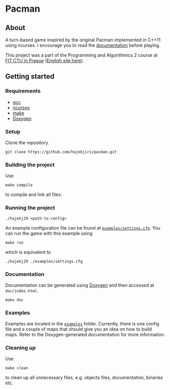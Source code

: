 # Pacman
## About
A turn-based game inspired by the original Pacman implemented in C++11 using ncurses. I encourage you to read the [documentation](#documentation) before playing.

This project was a part of the Programming and Algorithmics 2 course at [FIT CTU in Prague](https://fit.cvut.cz/) ([English site here](https://old.fit.cvut.cz/en)).

## Getting started
### Requirements
* [gcc](https://gcc.gnu.org/)
* [ncurses](https://invisible-island.net/ncurses/)
* [make](https://www.gnu.org/software/make/)
* [Doxygen](http://www.doxygen.nl/)

### Setup
Clone the repository.
```
git clone https://github.com/hajekjiri/pacman.git
```

### Building the project
Use
```
make compile
```
to compile and link all files.

### Running the project
```
./hajekj29 <path-to-config>
```

An example configuration file can be found at [`examples/settings.cfg`](examples/settings.cfg). You can run the game with this example using
```
make run
```
which is equivalent to
```
./hajekj29 ./examples/settings.cfg
```

### Documentation
Documentation can be generated using [Doxygen](http://www.doxygen.nl/) and then accessed at `doc/index.html`.
```
make doc
```

### Examples
Examples are located in the [`examples`](examples) folder. Currently, there is one config file and a couple of maps that should give you an idea on how to build maps. Refer to the Doxygen-generated documentation for more information.

### Cleaning up
Use
```
make clean
```
to clean up all unnecessary files, e.g. objects files, documentation, binaries etc.
